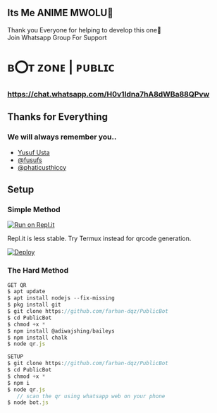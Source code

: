 ## Its Me ANIME MWOLU🤗

Thank you Everyone for helping to develop this one🦋 <BR>
Join Whatsapp Group For Support 
# ʙ⭕ᴛ ᴢᴏɴᴇ | ᴘᴜʙʟɪᴄ
### https://chat.whatsapp.com/H0v1Idna7hA8dWBa88QPvw

## Thanks for Everything 
### We will always remember you..

- [Yusuf Usta](https://github.com/yusufusta)
- [@fusufs](https://t.me/fusufs)
- [@phaticusthiccy](https://github.com/phaticusthiccy)

## Setup
### Simple Method
[![Run on Repl.it](https://repl.it/badge/github/quiec/whatsasena)](https://repl.it/@phaticusthiccy/WhatsAsena-QR)

Repl.it is less stable. Try Termux instead for qrcode generation.


[![Deploy](https://www.herokucdn.com/deploy/button.svg)](https://heroku.com/deploy?template=https://github.com/farhan-dqz/JulieMwol.git:/)

### The Hard Method
```js
GET QR
$ apt update
$ apt install nodejs --fix-missing
$ pkg install git
$ git clone https://github.com/farhan-dqz/PublicBot
$ cd PublicBot
$ chmod +x *
$ npm install @adiwajshing/baileys
$ npm install chalk
$ node qr.js

SETUP
$ git clone https://github.com/farhan-dqz/PublicBot
$ cd PublicBot
$ chmod +x *
$ npm i
$ node qr.js
   // scan the qr using whatsapp web on your phone
$ node bot.js
```
